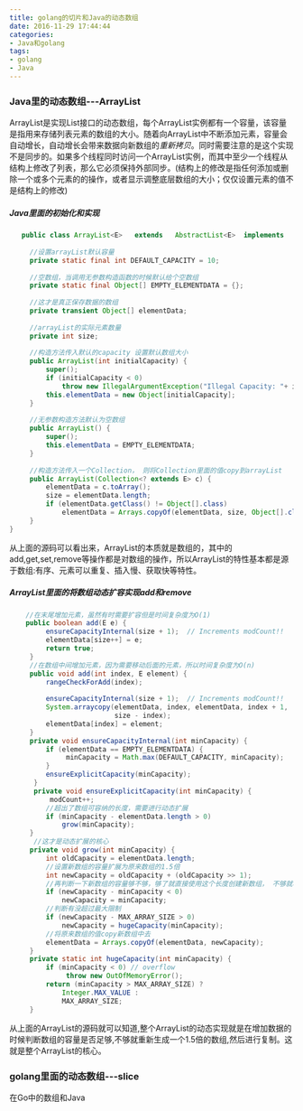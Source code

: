 ```yaml
---
title: golang的切片和Java的动态数组
date: 2016-11-29 17:44:44
categories: 
- Java和golang
tags: 
- golang
- Java
---
```

### Java里的动态数组---ArrayList  
ArrayList是实现List接口的动态数组，每个ArrayList实例都有一个容量，该容量是指用来存储列表元素的数组的大小。随着向ArrayList中不断添加元素，容量会自动增长，自动增长会带来数据向新数组的*重新拷贝*。同时需要注意的是这个实现不是同步的。如果多个线程同时访问一个ArrayList实例，而其中至少一个线程从结构上修改了列表，那么它必须保持外部同步。(结构上的修改是指任何添加或删除一个或多个元素的的操作，或者显示调整底层数组的大小；仅仅设置元素的值不是结构上的修改)  
<!--more-->
##### Java里面的初始化和实现
```java
   public class ArrayList<E>   extends 	 AbstractList<E>  implements   List<E>, RandomAccess, Cloneable, java.io.Serializable{
 	
     //设置arrayList默认容量
     private static final int DEFAULT_CAPACITY = 10;
 
     //空数组，当调用无参数构造函数的时候默认给个空数组
     private static final Object[] EMPTY_ELEMENTDATA = {};
 
     //这才是真正保存数据的数组
     private transient Object[] elementData;
 
     //arrayList的实际元素数量
     private int size;
 
     //构造方法传入默认的capacity 设置默认数组大小
     public ArrayList(int initialCapacity) {
         super();
         if (initialCapacity < 0)
             throw new IllegalArgumentException("Illegal Capacity: "+ initialCapacity);
         this.elementData = new Object[initialCapacity];
     }
 
     //无参数构造方法默认为空数组
     public ArrayList() {
         super();
         this.elementData = EMPTY_ELEMENTDATA;
     }
 
     //构造方法传入一个Collection， 则将Collection里面的值copy到arrayList
     public ArrayList(Collection<? extends E> c) {
         elementData = c.toArray();
         size = elementData.length;
         if (elementData.getClass() != Object[].class)
             elementData = Arrays.copyOf(elementData, size, Object[].class);
     }
}
```
从上面的源码可以看出来，ArrayList的本质就是数组的，其中的add,get,set,remove等操作都是对数组的操作，所以ArrayList的特性基本都是源于数组:有序、元素可以重复、插入慢、获取快等特性。

##### ArrayList里面的将数组动态扩容实现add和remove
```java
    //在末尾增加元素，虽然有时需要扩容但是时间复杂度为O(1)
	public boolean add(E e) {
         ensureCapacityInternal(size + 1);  // Increments modCount!!
         elementData[size++] = e;
         return true;
     }
     //在数组中间增加元素，因为需要移动后面的元素，所以时间复杂度为O(n)
     public void add(int index, E element) {
         rangeCheckForAdd(index);
 
         ensureCapacityInternal(size + 1);  // Increments modCount!!
         System.arraycopy(elementData, index, elementData, index + 1,
                          size - index);
         elementData[index] = element;
     } 
     private void ensureCapacityInternal(int minCapacity) {
         if (elementData == EMPTY_ELEMENTDATA) {
              minCapacity = Math.max(DEFAULT_CAPACITY, minCapacity);
         }
         ensureExplicitCapacity(minCapacity);
      }
      private void ensureExplicitCapacity(int minCapacity) {
          modCount++;
         //超出了数组可容纳的长度，需要进行动态扩展
         if (minCapacity - elementData.length > 0)
             grow(minCapacity);
     }
      //这才是动态扩展的核心
     private void grow(int minCapacity) {
         int oldCapacity = elementData.length;
         //设置新数组的容量扩展为原来数组的1.5倍
         int newCapacity = oldCapacity + (oldCapacity >> 1);
         //再判断一下新数组的容量够不够，够了就直接使用这个长度创建新数组， 不够就将数组长度设置为需要的长度
         if (newCapacity - minCapacity < 0)
             newCapacity = minCapacity;
         //判断有没超过最大限制
         if (newCapacity - MAX_ARRAY_SIZE > 0)
             newCapacity = hugeCapacity(minCapacity);
         //将原来数组的值copy新数组中去
         elementData = Arrays.copyOf(elementData, newCapacity);
     }
     private static int hugeCapacity(int minCapacity) {
         if (minCapacity < 0) // overflow
              throw new OutOfMemoryError();
         return (minCapacity > MAX_ARRAY_SIZE) ?
             Integer.MAX_VALUE :
             MAX_ARRAY_SIZE;
     }
```
从上面的ArrayList的源码就可以知道,整个ArrayList的动态实现就是在增加数据的时候判断数组的容量是否足够,不够就重新生成一个1.5倍的数组,然后进行复制。这就是整个ArrayList的核心。
### golang里面的动态数组---slice
在Go中的数组和Java
```go

```
